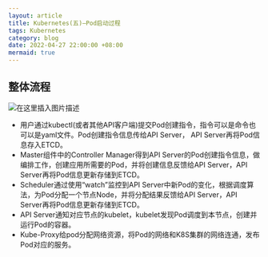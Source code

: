```yaml
---
layout: article
title: Kubernetes(五)—Pod启动过程
tags: Kubernetes
category: blog
date: 2022-04-27 22:00:00 +08:00
mermaid: true
---
```

## 整体流程

![在这里插入图片描述](https://img-blog.csdnimg.cn/75e2e52da941477e98913432ad5035e4.png)


- 用户通过kubectl(或者其他API客户端)提交Pod创建指令，指令可以是命令也可以是yaml文件。Pod创建指令信息传给API Server， API Server再将Pod信息存入ETCD。
- Master组件中的Controller Manager得到API Server的Pod创建指令信息，做编排工作，创建应用所需要的Pod，并将创建信息反馈给API Server，API Server再将Pod信息更新存储到ETCD。
- Scheduler通过使用“watch”监控到API Server中新Pod的变化，根据调度算法，为Pod分配一个节点Node，并将分配结果反馈给API Server，API Server再将Pod信息更新存储到ETCD。
- API Server通知对应节点的kubelet，kubelet发现Pod调度到本节点，创建并运行Pod的容器。
- Kube-Proxy给pod分配网络资源，将Pod的网络和K8S集群的网络连通，发布Pod对应的服务。
